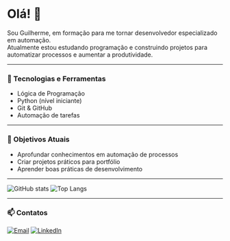 # Olá! 👋

Sou Guilherme, em formação para me tornar desenvolvedor especializado em automação.  
Atualmente estou estudando programação e construindo projetos para automatizar processos e aumentar a produtividade.

---

### 🚀 Tecnologias e Ferramentas
- Lógica de Programação
- Python (nível iniciante)
- Git & GitHub
- Automação de tarefas

---

### 📌 Objetivos Atuais
- Aprofundar conhecimentos em automação de processos
- Criar projetos práticos para portfólio
- Aprender boas práticas de desenvolvimento

---

![GitHub stats](https://github-readme-stats.vercel.app/api?username=Pro-Guilherme&show_icons=true&theme=dracula)
![Top Langs](https://github-readme-stats.vercel.app/api/top-langs/?username=Pro-Guilherme&layout=compact&theme=dracula)

---

### 📫 Contatos
[![Email](https://img.shields.io/badge/Email-000?style=for-the-badge&logo=gmail)](mailto:guisacont@gmail.com)
[![LinkedIn](https://img.shields.io/badge/LinkedIn-000?style=for-the-badge&logo=linkedin&logoColor=0A66C2)](https://www.linkedin.com/in/guilhermeamado)
